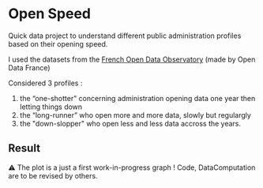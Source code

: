 # Open Speed
Quick data project to understand different public administration profiles based on their opening speed. 

I used the datasets from the [French Open Data Observatory](https://www.data.gouv.fr/fr/organizations/association-opendatafrance/#/datasets) (made by Open Data France)

Considered 3 profiles :

1. the “one-shotter" concerning administration opening data one year then letting things down
2. the “long-runner” who open more and more data, slowly but regulargly
3. the "down-slopper" who open less and less data accross the years.

## Result 

⚠️ The plot is a just a first work-in-progress graph ! Code, DataComputation are to be revised by others. 


   
